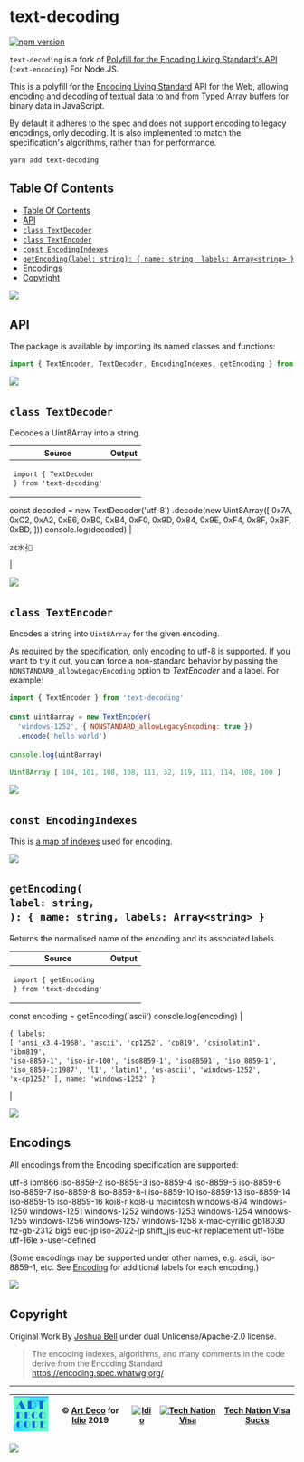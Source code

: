# text-decoding

[![npm version](https://badge.fury.io/js/text-decoding.svg)](https://npmjs.org/package/text-decoding)

`text-decoding` is a fork of [Polyfill for the Encoding Living Standard's API](https://github.com/inexorabletash/text-encoding) (`text-encoding`) For Node.JS.

This is a polyfill for the [Encoding Living Standard](https://encoding.spec.whatwg.org/) API for the Web, allowing encoding and decoding of textual data to and from Typed Array buffers for binary data in JavaScript.

By default it adheres to the spec and does not support encoding to legacy encodings, only decoding. It is also implemented to match the specification's algorithms, rather than for performance.

```sh
yarn add text-decoding
```

## Table Of Contents

* [Table Of Contents](./#table-of-contents)
* [API](./#api)
* [`class TextDecoder`](./#class-textdecoder)
* [`class TextEncoder`](./#class-textencoder)
* [`const EncodingIndexes`](./#const-encodingindexes)
* [`getEncoding(label: string): { name: string, labels: Array<string> }`](./#getencodinglabel-string--name-string-labels-arraystring-)
* [Encodings](./#encodings)
* [Copyright](./#copyright)

[![](../../.documentary/section-breaks/0.svg)](./#table-of-contents)

## API

The package is available by importing its named classes and functions:

```js
import { TextEncoder, TextDecoder, EncodingIndexes, getEncoding } from 'text-decoding'
```

[![](../../.documentary/section-breaks/1.svg)](./#table-of-contents)

## `class TextDecoder`

Decodes a Uint8Array into a string.

| Source                                                                                                                                                                                                                                                                                               | Output                           |
| ---------------------------------------------------------------------------------------------------------------------------------------------------------------------------------------------------------------------------------------------------------------------------------------------------- | -------------------------------- |
| <pre class="language-js"><code class="lang-js">import { TextDecoder } from 'text-decoding'

const decoded = new TextDecoder('utf-8')
  .decode(new Uint8Array([
    0x7A, 0xC2, 0xA2, 0xE6, 0xB0, 0xB4, 0xF0,
    0x9D, 0x84, 0x9E, 0xF4, 0x8F, 0xBF, 0xBD,
  ]))
console.log(decoded)
</code></pre> | <pre><code>z¢水𝄞􏿽
</code></pre> |

[![](../../.documentary/section-breaks/2.svg)](./#table-of-contents)

## `class TextEncoder`

Encodes a string into `Uint8Array` for the given encoding.

As required by the specification, only encoding to utf-8 is supported. If you want to try it out, you can force a non-standard behavior by passing the `NONSTANDARD_allowLegacyEncoding` option to _TextEncoder_ and a label. For example:

```js
import { TextEncoder } from 'text-decoding'

const uint8array = new TextEncoder(
  'windows-1252', { NONSTANDARD_allowLegacyEncoding: true })
  .encode('hello world')

console.log(uint8array)
```

```js
Uint8Array [ 104, 101, 108, 108, 111, 32, 119, 111, 114, 108, 100 ]
```

[![](../../.documentary/section-breaks/3.svg)](./#table-of-contents)

## `const EncodingIndexes`

This is [a map of indexes](src/encoding-indexes.js) used for encoding.

[![](../../.documentary/section-breaks/4.svg)](./#table-of-contents)

`getEncoding(`\
&#x20; `label: string,`\
`): { name: string, labels: Array<string> }`
--------------------------------------------

Returns the normalised name of the encoding and its associated labels.

| Source                                                                                                                                                                | Output                                                                                                                                                                                                                                                                                                                                                                                                       |
| --------------------------------------------------------------------------------------------------------------------------------------------------------------------- | ------------------------------------------------------------------------------------------------------------------------------------------------------------------------------------------------------------------------------------------------------------------------------------------------------------------------------------------------------------------------------------------------------------ |
| <pre class="language-js"><code class="lang-js">import { getEncoding } from 'text-decoding'

const encoding = getEncoding('ascii')
console.log(encoding)
</code></pre> | <pre class="language-js"><code class="lang-js">{ labels: 
   [ 'ansi_x3.4-1968',
     'ascii',
     'cp1252',
     'cp819',
     'csisolatin1',
     'ibm819',
     'iso-8859-1',
     'iso-ir-100',
     'iso8859-1',
     'iso88591',
     'iso_8859-1',
     'iso_8859-1:1987',
     'l1',
     'latin1',
     'us-ascii',
     'windows-1252',
     'x-cp1252' ],
  name: 'windows-1252' }
</code></pre> |

[![](../../.documentary/section-breaks/5.svg)](./#table-of-contents)

## Encodings

All encodings from the Encoding specification are supported:

utf-8 ibm866 iso-8859-2 iso-8859-3 iso-8859-4 iso-8859-5 iso-8859-6 iso-8859-7 iso-8859-8 iso-8859-8-i iso-8859-10 iso-8859-13 iso-8859-14 iso-8859-15 iso-8859-16 koi8-r koi8-u macintosh windows-874 windows-1250 windows-1251 windows-1252 windows-1253 windows-1254 windows-1255 windows-1256 windows-1257 windows-1258 x-mac-cyrillic gb18030 hz-gb-2312 big5 euc-jp iso-2022-jp shift\_jis euc-kr replacement utf-16be utf-16le x-user-defined

(Some encodings may be supported under other names, e.g. ascii, iso-8859-1, etc. See [Encoding](https://encoding.spec.whatwg.org/) for additional labels for each encoding.)

[![](../../.documentary/section-breaks/6.svg)](./#table-of-contents)

## Copyright

Original Work By [Joshua Bell](https://github.com/inexorabletash/text-encoding) under dual Unlicense/Apache-2.0 license.

> The encoding indexes, algorithms, and many comments in the code derive from the Encoding Standard https://encoding.spec.whatwg.org/

***

| [![Art Deco](https://raw.githubusercontent.com/wrote/wrote/master/images/artdeco.png)](https://artd.eco) | © [Art Deco](https://artd.eco) for [Idio](https://idio.cc) 2019 | [![Idio](https://avatars3.githubusercontent.com/u/40834161?s=100)](https://idio.cc) | [![Tech Nation Visa](https://raw.githubusercontent.com/artdecoweb/www.technation.sucks/master/anim.gif)](https://www.technation.sucks) | [Tech Nation Visa Sucks](https://www.technation.sucks) |
| -------------------------------------------------------------------------------------------------------- | --------------------------------------------------------------- | ----------------------------------------------------------------------------------- | -------------------------------------------------------------------------------------------------------------------------------------- | ------------------------------------------------------ |

[![](../../.documentary/section-breaks/-1.svg)](./#table-of-contents)
